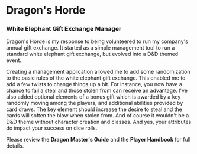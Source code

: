 # Dragon's Horde
### White Elephant Gift Exchange Manager

Dragon's Horde is my response to being volunteered to run my company's annual gift exchange. It started as a simple management tool to run a standard white elephant gift exchange, but evolved into a D&D themed event.

Creating a management application allowed me to add some randomization to the basic rules of the white elephant gift exchange. This enabled me to add a few twists to change things up a bit. For instance, you now have a chance to fail a steal and those stolen from can receive an advantage. I've also added optional elements of a bonus gift which is awarded by a key randomly moving among the players, and additional abilities provided by card draws. The key element should increase the desire to steal and the cards will soften the blow when stolen from. And of course it wouldn't be a D&D theme without character creation and classes. And yes, your attributes do impact your success on dice rolls.

Please review the **Dragon Master's Guide** and the **Player Handbook** for full details.
